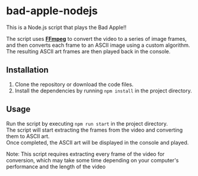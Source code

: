 # bad-apple-nodejs
This is a Node.js script that plays the Bad Apple!!  

The script uses [**FFmpeg**](https://ffmpeg.org/) to convert the video to a series of image frames, and then converts each frame to an ASCII image using a custom algorithm. The resulting ASCII art frames are then played back in the console.  


## Installation
1. Clone the repository or download the code files.  
2. Install the dependencies by running `npm install` in the project directory.  


## Usage
Run the script by executing `npm run start` in the project directory.  
The script will start extracting the frames from the video and converting them to ASCII art.  
Once completed, the ASCII art will be displayed in the console and played.  

Note: This script requires extracting every frame of the video for conversion, which may take some time depending on your computer's performance and the length of the video  
